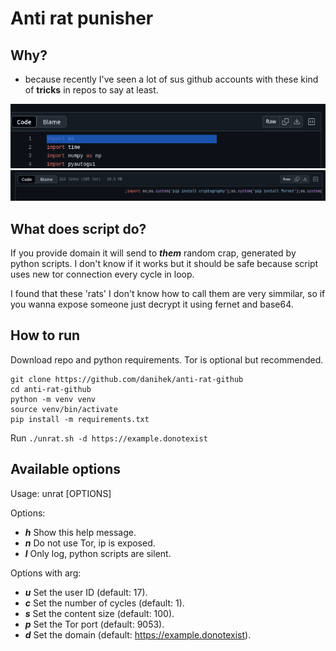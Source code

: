 # Anti rat punisher

## Why?
- because recently I've seen a lot of sus github accounts with these kind of **tricks** in repos to say at least.

![git_ss1](https://raw.githubusercontent.com/danihek/anti-rat-github/refs/heads/main/.assests/git_ss1.png)
![git_ss2](https://raw.githubusercontent.com/danihek/anti-rat-github/refs/heads/main/.assests/git_ss2.png)

## What does script do?
If you provide domain it will send to ***them*** random crap, generated by python scripts. I don't know if it works but it should be safe because script uses new tor connection every cycle in loop.

I found that these 'rats' I don't know how to call them are very simmilar, so if you wanna expose someone just decrypt it using fernet and base64.

## How to run
Download repo and python requirements.
Tor is optional but recommended.

```
git clone https://github.com/danihek/anti-rat-github
cd anti-rat-github
python -m venv venv
source venv/bin/activate
pip install -m requirements.txt
```

Run
``./unrat.sh -d https://example.donotexist``

## Available options
Usage: unrat [OPTIONS]

Options:
- ***h***       Show this help message.
- ***n***       Do not use Tor, ip is exposed.
- ***l***       Only log, python scripts are silent.

Options with arg:
- ***u***       Set the user ID (default: 17).
- ***c***       Set the number of cycles (default: 1).
- ***s***       Set the content size (default: 100).
- ***p***       Set the Tor port (default: 9053).
- ***d***       Set the domain (default: https://example.donotexist).
